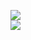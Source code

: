 [![](https://img.shields.io/badge/Made%20With-Github%20Spray-lightgrey.svg?style=for-the-badge&logo=github)](https://github.com/Annihil/github-spray#2056)  
[![](https://i.imgur.com/2DrTn0Z.gif)](https://github.com/Annihil/github-spray)
